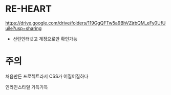 # RE-HEART

https://drive.google.com/drive/folders/119GgQFTw5a9BhVZjrbQM_eFy0UfUuile?usp=sharing
- 선린인터넷고 계정으로만 확인가능


# 주의

처음만든 프로젝트라서 CSS가 어질어질하다

인라인스타일 가득가득
